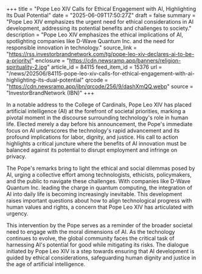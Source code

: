 +++
title = "Pope Leo XIV Calls for Ethical Engagement with AI, Highlighting Its Dual Potential"
date = "2025-06-09T17:50:27Z"
draft = false
summary = "Pope Leo XIV emphasizes the urgent need for ethical considerations in AI development, addressing its potential benefits and challenges to society."
description = "Pope Leo XIV emphasizes the ethical implications of AI, spotlighting companies like D-Wave Quantum Inc. and the need for responsible innovation in technology."
source_link = "https://rss.investorbrandnetwork.com/tg/pope-leo-xiv-declares-ai-to-be-a-priority/"
enclosure = "https://cdn.newsramp.app/banners/religion-spirituality-2.jpg"
article_id = 84115
feed_item_id = 15376
url = "/news/202506/84115-pope-leo-xiv-calls-for-ethical-engagement-with-ai-highlighting-its-dual-potential"
qrcode = "https://cdn.newsramp.app/ibn/qrcode/256/9/dashXmQQ.webp"
source = "InvestorBrandNetwork (IBN)"
+++

<p>In a notable address to the College of Cardinals, Pope Leo XIV has placed artificial intelligence (AI) at the forefront of societal priorities, marking a pivotal moment in the discourse surrounding technology's role in human life. Elected merely a day before his announcement, the Pope's immediate focus on AI underscores the technology's rapid advancement and its profound implications for labor, dignity, and justice. His call to action highlights a critical juncture where the benefits of AI innovation must be balanced against its potential to disrupt employment and infringe on privacy.</p><p>The Pope's remarks bring to light the ethical and social dilemmas posed by AI, urging a collective effort among technologists, ethicists, policymakers, and the public to navigate these challenges. With companies like D-Wave Quantum Inc. leading the charge in quantum computing, the integration of AI into daily life is becoming increasingly inevitable. This development raises important questions about how to align technological progress with human values and rights, a concern that Pope Leo XIV has articulated with urgency.</p><p>This intervention by the Pope serves as a reminder of the broader societal need to engage with the moral dimensions of AI. As the technology continues to evolve, the global community faces the critical task of harnessing AI's potential for good while mitigating its risks. The dialogue initiated by Pope Leo XIV is a step towards ensuring that AI development is guided by ethical considerations, safeguarding human dignity and justice in the age of artificial intelligence.</p>